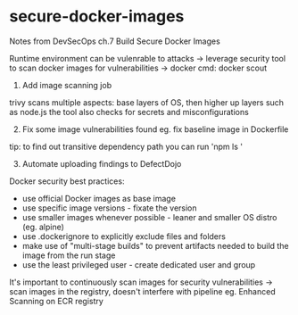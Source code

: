 # secure-docker-images
Notes from DevSecOps ch.7 Build Secure Docker Images

Runtime environment can be vulenrable to attacks
-> leverage security tool to scan docker images for vulnerabilities
-> docker cmd: docker scout

1. Add image scanning job

trivy scans multiple aspects: base layers of OS, then higher up layers such as node.js
the tool also checks for secrets and misconfigurations

2. Fix some image vulnerabilities found
eg. fix baseline image in Dockerfile

tip: to find out transitive dependency path you can run 'npm ls <dependency>'

3. Automate uploading findings to DefectDojo

Docker security best practices:
- use official Docker images as base image
- use specific image versions - fixate the version
- use smaller images whenever possible - leaner and smaller OS distro (eg. alpine)
- use .dockerignore to explicitly exclude files and folders
- make use of "multi-stage builds" to prevent artifacts needed to build the image from the run stage
- use the least privileged user - create dedicated user and group

It's important to continuously scan images for security vulnerabilities
-> scan images in the registry, doesn't interfere with pipeline
eg. Enhanced Scanning on ECR registry
